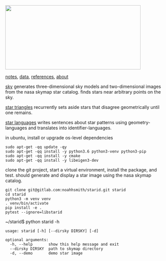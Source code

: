 <img src="https://gitlab.com/noahhsmith/starid/raw/master/docs/images/nouns%20and%20verbs%20level0.png" align="center" width="426" height="202"/>

[notes](https://gitlab.com/noahhsmith/starid/blob/master/docs/readme.md), [data](https://gitlab.com/noahhsmith/starid/blob/master/data/readme.md), [references](https://gitlab.com/noahhsmith/starid/blob/master/docs/references.md), [about](https://gitlab.com/noahhsmith/starid/blob/master/docs/about.md)

[sky](https://gitlab.com/noahhsmith/starid/blob/master/libstarid/sky.h) generates three-dimensional sky models and two-dimensional images from the nasa skymap star catalog. finds stars near arbitrary points on the sky.

[star triangles](https://gitlab.com/noahhsmith/starid/blob/master/libstarid/startriangles.h) recurrently sets aside stars that disagree geometrically until one remains.

[star languages](https://gitlab.com/noahhsmith/starid/blob/master/starid/starlanguages.py) writes sentences about star patterns using geometry-languages and translates into identifier-languages.

in ubuntu, install or upgrade os-level dependencies

    sudo apt-get -qq update -qy
    sudo apt-get -qq install -y python3.6 python3-venv python3-pip
    sudo apt-get -qq install -y cmake
    sudo apt-get -qq install -y libeigen3-dev

clone the git project, start a virtual environment, install the package, and test. should generate and display a star image using the nasa skymap catalog.

    git clone git@gitlab.com:noahhsmith/starid.git starid
    cd starid
    python3 -m venv venv
    . venv/bin/activate
    pip install -e .
    pytest --ignore=libstarid
    
~/starid$ python starid -h

    usage: starid [-h] [--dirsky DIRSKY] [-d]
    
    optional arguments:
      -h, --help       show this help message and exit
      --dirsky DIRSKY  path to skymap directory
      -d, --demo       demo star image


